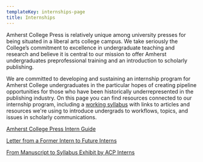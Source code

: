 ```yaml
---
templateKey: internships-page
title: Internships
---
```



Amherst College Press is relatively unique among university presses for being situated in a liberal arts college campus. We take seriously the College’s commitment to excellence in undergraduate teaching and research and believe it is central to our mission to offer Amherst undergraduates preprofessional training and an introduction to scholarly publishing. 

We are committed to developing and sustaining an internship program for Amherst College undergraduates in the particular hopes of creating pipeline opportunities for those who have been historically underrepresented in the publishing industry. On this page you can find resources connected to our internship program, including a [working syllabus](https://docs.google.com/document/d/1FQuncoinqADp7R0MyIiIS0LV2RmwoXX_EBJUD-VBa0g/edit?usp=sharing) with links to articles and resources we're using to introduce undergrads to workflows, topics, and issues in scholarly communications.

<a href="/assets/acp-intern-guide-2021.pdf">Amherst College Press Intern Guide</a>

<a href="/assets/future-intern-letter.pdf">Letter from a Former Intern to Future Interns</a>

<a href="/assets/acp-mezzanine-gallery-.pdf">From Manuscript to Syllabus Exhibit by ACP Interns</a>
